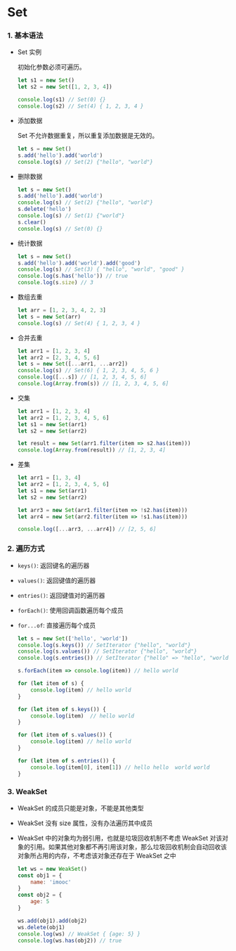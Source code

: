 # Set

### 1. 基本语法 

- Set 实例

  初始化参数必须可遍历。
  
  ```js
  let s1 = new Set()
  let s2 = new Set([1, 2, 3, 4])
  
  console.log(s1) // Set(0) {}
  console.log(s2) // Set(4) { 1, 2, 3, 4 }
  ```
  
- 添加数据

  Set 不允许数据重复，所以重复添加数据是无效的。

  ```js
  let s = new Set()
  s.add('hello').add('world')
  console.log(s) // Set(2) {"hello", "world"}
  ```
  
- 删除数据

  ``` js
  let s = new Set()
  s.add('hello').add('world')
  console.log(s) // Set(2) {"hello", "world"}
  s.delete('hello')
  console.log(s) // Set(1) {"world"}
  s.clear()
  console.log(s) // Set(0) {}
  ```
  
- 统计数据

  ```js
  let s = new Set()
  s.add('hello').add('world').add('good')
  console.log(s) // Set(3) { "hello", "world", "good" }
  console.log(s.has('hello')) // true
  console.log(s.size) // 3
  ```
  
- 数组去重

  ```js
  let arr = [1, 2, 3, 4, 2, 3]
  let s = new Set(arr)
  console.log(s) // Set(4) { 1, 2, 3, 4 }
  ```

- 合并去重

  ```js
  let arr1 = [1, 2, 3, 4]
  let arr2 = [2, 3, 4, 5, 6]
  let s = new Set([...arr1, ...arr2])
  console.log(s) // Set(6) { 1, 2, 3, 4, 5, 6 }
  console.log([...s]) // [1, 2, 3, 4, 5, 6]
  console.log(Array.from(s)) // [1, 2, 3, 4, 5, 6]
  ```

- 交集

  ```js
  let arr1 = [1, 2, 3, 4]
  let arr2 = [1, 2, 3, 4, 5, 6]
  let s1 = new Set(arr1)
  let s2 = new Set(arr2)
  
  let result = new Set(arr1.filter(item => s2.has(item)))
  console.log(Array.from(result)) // [1, 2, 3, 4]
  ```

- 差集

  ```js
  let arr1 = [1, 3, 4]
  let arr2 = [1, 2, 3, 4, 5, 6]
  let s1 = new Set(arr1)
  let s2 = new Set(arr2)
  
  let arr3 = new Set(arr1.filter(item => !s2.has(item)))
  let arr4 = new Set(arr2.filter(item => !s1.has(item)))
  
  console.log([...arr3, ...arr4]) // [2, 5, 6]
  ```
  

### 2. 遍历方式

- ```keys()```: 返回键名的遍历器

- ```values()```: 返回键值的遍历器

- ```entries()```: 返回键值对的遍历器

- ```forEach()```: 使用回调函数遍历每个成员

- ```for...of```: 直接遍历每个成员

  ```js
  let s = new Set(['hello', 'world'])
  console.log(s.keys()) // SetIterator {"hello", "world"}
  console.log(s.values()) // SetIterator {"hello", "world"}
  console.log(s.entries()) // SetIterator {"hello" => "hello", "world" => "world"}
  
  s.forEach(item => console.log(item)) // hello world
  
  for (let item of s) {
      console.log(item) // hello world
  }
  
  for (let item of s.keys()) {
      console.log(item)  // hello world
  } 
  
  for (let item of s.values()) {
      console.log(item) // hello world
  }
  
  for (let item of s.entries()) {
      console.log(item[0], item[1]) // hello hello  world world
  }
  ```

### 3. WeakSet

- WeakSet 的成员只能是对象，不能是其他类型

- WeakSet 没有 size 属性，没有办法遍历其中成员

- WeakSet 中的对象均为弱引用，也就是垃圾回收机制不考虑 WeakSet 对该对象的引用。如果其他对象都不再引用该对象，那么垃圾回收机制会自动回收该对象所占用的内存，不考虑该对象还存在于 WeakSet 之中

  ```js
  let ws = new WeakSet()
  const obj1 = {
      name: 'imooc'
  }
  const obj2 = {
      age: 5
  }
  
  ws.add(obj1).add(obj2)
  ws.delete(obj1)
  console.log(ws) // WeakSet { {age: 5} }
  console.log(ws.has(obj2)) // true
  ```

  


